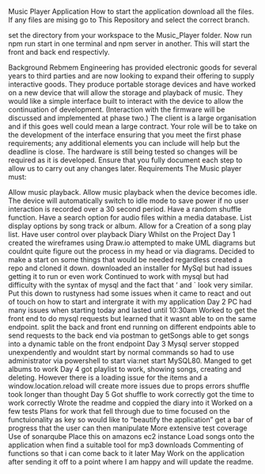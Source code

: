 Music Player Application
How to start the application
download all the files. If any files are mising go to This Repository and select the correct branch.

set the directory from your workspace to the Music_Player folder. Now run npm run start in one terminal and npm server in another. This will start the front and back end respectivly.

Background
Rebmem Engineering has provided electronic goods for several years to third parties and are now looking to expand their offering to supply interactive goods.
They produce portable storage devices and have worked on a new device that will allow the storage and playback of music.
They would like a simple interface built to interact with the device to allow the continuation of development. (Interaction with the firmware will be discussed and implemented at phase two.)
The client is a large organisation and if this goes well could mean a large contract.
Your role will be to take on the development of the interface ensuring that you meet the first phase requirements; any additional elements you can include will help but the deadline is close.
The hardware is still being tested so changes will be required as it is developed. Ensure that you fully document each step to allow us to carry out any changes later.
Requirements
The Music player must:

Allow music playback.
Allow music playback when the device becomes idle. The device will automatically switch to idle mode to save power if no user interaction is recorded over a 30 second period.
Have a random shuffle function.
Have a search option for audio files within a media database.
List display options by song track or album.
Allow for a Creation of a song play list.
Have user control over playback
Diary Whilst on the Project
Day 1
created the wireframes using Draw.io
attempted to make UML diagrams but couldnt quite figure out the process in my head or via diagrams.
Decided to make a start on some things that would be needed regardless
created a repo and cloned it down.
downloaded an installer for MySql but had issues getting it to run or even work
Continued to work with mysql but had difficulty with the syntax of mysql and the fact that ‘ and ` look very similar. Put this down to rustyness
had some issues when it came to react and out of touch on how to start and intergrate it with my application
Day 2
PC had many issues when starting today and lasted until 10:30am
Worked to get the front end to do mysql requests but learned that it wasnt able to on the same endpoint.
split the back and front end running on different endpoints
able to send requests to the back end via postman to getSongs
able to get songs into a dynamic table on the front endpoint
Day 3
Mysql server stopped unexpendently and wouldnt start by normal commands so had to use administrator via powershell to start via:net start MySQL80.
Manged to get albums to work
Day 4
got playlist to work, showing songs, creating and deleting. However there is a loading issue for the items and a window.location.reload will create more issues
due to props errors shuffle took longer than thought
Day 5
Got shuffle to work correctly
got the time to work correctly
Wrote the readme and coppied the diary into it
Worked on a few tests
Plans for work that fell through due to time
focused on the functuionality as key so would like to “beautify the application”
get a bar of progress that the user can then manipulate
More extensive test coverage
Use of sonarqube
Place this on amazons ec2 instance
Load songs onto the application when find a suitable tool for mp3 downloads
Commenting of functions so that i can come back to it later
May Work on the application after sending it off to a point where I am happy and will update the readme.